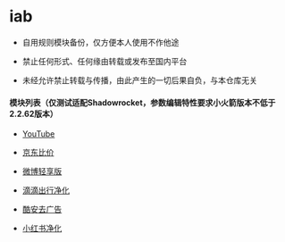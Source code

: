# iab
* 自用规则模块备份，仅方便本人使用不作他途

* 禁止任何形式、任何缘由转载或发布至国内平台

* 未经允许禁止转载与传播，由此产生的一切后果自负，与本仓库无关



#### 模块列表（仅测试适配Shadowrocket，参数编辑特性要求小火箭版本不低于2.2.62版本）
* [YouTube](https://raw.githubusercontent.com/iab0x00/ProxyRules/main/Rewrite/YouTubeNoAd.sgmodule)

* [京东比价](https://raw.githubusercontent.com/iab0x00/ProxyRules/main/Rewrite/JD_Price.sgmodule)

* [微博轻享版](https://raw.githubusercontent.com/iab0x00/ProxyRules/main/Rewrite/WeiBoIntl.sgmodule)

* [滴滴出行净化](https://raw.githubusercontent.com/iab0x00/ProxyRules/main/Rewrite/DidiNoAd.srmodule)

* [酷安去广告](https://raw.githubusercontent.com/iab0x00/ProxyRules/main/Rewrite/Coolapk.sgmodule)

* [小红书净化](https://raw.githubusercontent.com/iab0x00/ProxyRules/main/Rewrite/RedBook.srmodule)
